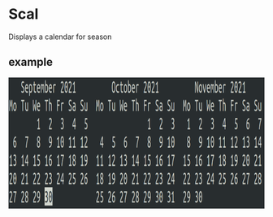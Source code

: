 # Scal
Displays a calendar for season

## example
<img
src = "https://github.com/Mishavint/Scal/blob/main/util/example.png"
width="1166" height="258"/>
